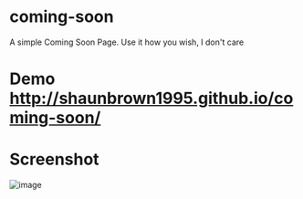 # coming-soon
A simple Coming Soon Page.
Use it how you wish, I don't care


# Demo http://shaunbrown1995.github.io/coming-soon/

# Screenshot

![image](http://i.imgur.com/tthwVNd.jpg})
